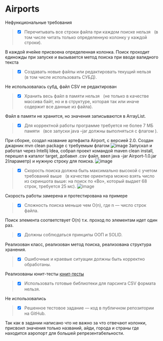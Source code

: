 # Airports
Нефункциональные требования
> - [x] Перечитывать все строки файла при каждом поиске нельзя  
(в том числе читать только определенную колонку у каждой строки).

В каждой ячейке присвоена определенная колонка. Поиск проходит единожды при запуске и вызывается метод поиска при вводе валидного текста

> - [x] Создавать новые файлы или редактировать текущий нельзя  
(в том числе использовать СУБД). 

Не использовалась субд, файл CSV не редактирован

> - [x] Хранить весь файл в памяти нельзя  
(не только в качестве массива байт, но и в структуре, которая так или иначе содержит все
данные из файла).

Файл в памяти не хранится, но значения записываются в ArrayList.

> - [x] Для корректной работы программе требуется не более 7 МБ памяти  
(все запуски java –jar должны выполняться с флагом ).

При сборке, создал название артефакта Airport, с версией 2.0. Создан джарник mvn clean package c требуемым флагом
![image](https://user-images.githubusercontent.com/71641509/183873506-4d2aa1d4-6e3a-434d-a85e-c462d8e57189.png)
 Запускал и работал через Intellij Idea, собрал проект командой maven clean install, перешел в каталог target, добавил .csv файл, 
ввел java -jar Airport-1.0.jar 2(параметр) и нужную строку для поиска.
![image](https://user-images.githubusercontent.com/71641509/184043133-e73c0a04-d8b7-4b96-8f68-311c62a07dc4.png)


> - [x] Скорость поиска должна быть максимально высокой с учетом требований выше  
(в качестве ориентира можно взять число из скриншота выше: на поиск по «Bo», который
выдает 68 строк, требуется 25 мс).
![image](https://user-images.githubusercontent.com/71641509/183874270-8c349414-8879-4d7a-a941-483ff984dfe6.png)


Скорость работы замерена и протестирована на примере

> - [x] Сложность поиска меньше чем O(n), где n — число строк файла.

Поиск элемента соответствует O(n) т.к. проход по элементам идет один раз.

> - [x] Должны соблюдаться принципы ООП и SOLID.

Реализован класс, реализован метод поиска, реализована структура хранения. 

> - [x] Ошибочные и краевые ситуации должны быть корректно обработаны.

Реализованы юнит-тесты [юнит-тесты](https://github.com/bolshakovk/Airports/blob/master/src/test/java/org/example/AirportsReaderTest.java)

> - [x] Использовать готовые библиотеки для парсинга CSV формата нельзя.

Не использовались

> - [x] Решенное тестовое задание — код в публичном репозитории на GitHub.

Так как в задании написано что не важно за что отвечают колонки, присвоил значения только названий, айди, города и страны где находится аэропорт для большей репрезентабельности.

